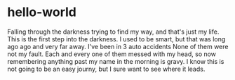# hello-world
Falling through the darkness trying to find my way, and that's just my life.
This is the first step into the darkness. I used to be smart, but that was long ago ago and very far away. I've been in 3 auto accidents None of them were not my fault. Each and every one of them messed with my head, so now remembering anything past my name in the morning is gravy. I know this is not going to be an easy journy, but I sure want to see where it leads.
